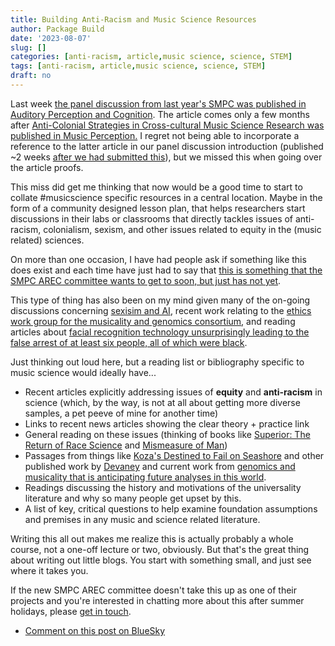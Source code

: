 ```yaml
---
title: Building Anti-Racism and Music Science Resources
author: Package Build
date: '2023-08-07'
slug: []
categories: [anti-racism, article,music science, science, STEM]
tags: [anti-racism, article,music science, science, STEM]
draft: no
---
```


Last week [the panel discussion from last year's SMPC was published in Auditory Perception and Cognition](https://www.tandfonline.com/doi/full/10.1080/25742442.2023.2236540).
The article comes only a few months after [Anti-Colonial Strategies in Cross-cultural Music Science Research was published in Music Perception.](https://online.ucpress.edu/mp/article-abstract/40/4/277/195885/Anti-Colonial-Strategies-in-Cross-cultural-Music?redirectedFrom=fulltext)
I regret not being able to incorporate a reference to the latter article in our panel discussion introduction (published ~2 weeks [after we had submitted this](https://davidjohnbaker.rbind.io/posts/2023-04-13-how-can-music-science-be-more-socially-just/)), but we missed this when going over the article proofs.

This miss did get me thinking that now would be a good time to start to collate #musicscience specific resources in a central location. 
Maybe in the form of a community designed lesson plan, that helps researchers start discussions in their labs or classrooms that directly tackles issues of anti-racism, colonialism, sexism, and other issues related to equity in the (music related) sciences. 

On more than one occasion, I have had people ask if something like this does exist and each time have just had to say that [this is something that the SMPC AREC committee wants to get to soon, but just has not yet](https://musicperception.org/smpc-arec.html).

This type of thing has also been on my mind given many of the on-going discussions concerning [sexisim and AI](https://osf.io/preprints/socarxiv/jqxb6/), recent work relating to the [ethics work group for the musicality and genomics consortium](https://www.mcg.uva.nl/musicgens/wgs.html), and reading articles about [facial recognition technology unsurprisingly leading to the false arrest of at least six people, all of which were black](https://www.nytimes.com/2023/08/06/technology/facial-recognition-false-arrest.html).

Just thinking out loud here, but a reading list or bibliography specific to music science would ideally have...

- Recent articles explicitly addressing issues of **equity** and **anti-racism** in science (which, by the way, is not at all about getting more diverse samples, a pet peeve of mine for another time)
- Links to recent news articles showing the clear theory + practice link
- General reading on these issues (thinking of books like [Superior: The Return of Race Science](https://en.wikipedia.org/wiki/Superior:_The_Return_of_Race_Science) and [Mismeasure of Man](https://en.wikipedia.org/wiki/The_Mismeasure_of_Man))
- Passages from things like [Koza's Destined to Fail on Seashore](https://books.google.co.uk/books/about/Destined_to_Fail.html?id=sEQ6EAAAQBAJ&source=kp_book_description&redir_esc=y) and other published work by [Devaney](https://www.brooklyn.cuny.edu/web/academics/centers/hitchcock/publications/amr/v48-2/devaney.php) and current work from [genomics and musicality that is anticipating future analyses in this world](https://pubmed.ncbi.nlm.nih.gov/36851882/). 
- Readings discussing the history and motivations of the universality literature and why so many people get upset by this.
- A list of key, critical questions to help examine foundation assumptions and premises in any music and science related literature.

Writing this all out makes me realize this is actually probably a whole course, not a one-off lecture or two, obviously.
But that's the great thing about writing out little blogs.
You start with something small, and just see where it takes you.

If the new SMPC AREC committee doesn't take this up as one of their projects and you're interested in chatting more about this after summer holidays, please [get in touch](mailto:davidjohnbaker1@gmail.com).

* [Comment on this post on BlueSky](https://bsky.app/profile/davidjohnbaker.bsky.social/post/3k4ei7y3pvx2k)
